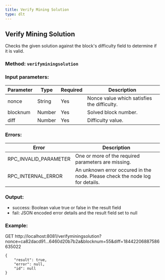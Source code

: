 ```yaml
---
title: Verify Mining Solution
type: dlt
---
```

## Verify Mining Solution
Checks the given solution against the block's difficulty field to determine if it is valid.

### Method: `verifyminingsolution`
### Input parameters:

| Parameter | Type | Required | Description |
| --- | --- | --- | --- |
| nonce | String | Yes | Nonce value which satisfies the difficulty. |
| blocknum | Number | Yes | Solved block number. |
| diff | Number | Yes | Difficulty value. |

### Errors:

| Error | Description |
| --- | --- |
| RPC_INVALID_PARAMETER | One or more of the required parameters are missing. |
| RPC_INTERNAL_ERROR | An unknown error occured in the node. Please check the node log for details. |


### Output:
- success: Boolean value true or false in the result field
- fail: JSON encoded error details and the result field set to null

### Example:
GET http://localhost:8081/verifyminingsolution?nonce=ca82dacd91...6460d20b7b2a&blocknum=55&diff=18442206887586635022
```
{
    "result": true,
    "error": null,
    "id": null
}
```
